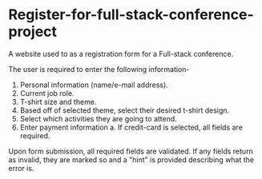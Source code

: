 # Register-for-full-stack-conference-project

A website used to as a registration form for a Full-stack conference. 

The user is required to enter the following information- 

1. Personal information (name/e-mail address).
2. Current job role. 
3. T-shirt size and theme. 
4. Based off of selected theme, select their desired t-shirt design. 
5. Select which activities they are going to attend.
6. Enter payment information
  a. If credit-card is selected, all fields are required. 
  
  
Upon form submission, all required fields are validated.  If any fields return as invalid, they are marked so and a "hint" is provided 
describing what the error is. 
  

